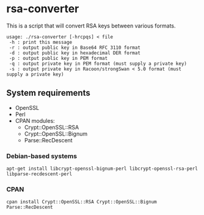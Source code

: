 rsa-converter
================
This is a script that will convert RSA keys between various formats.

    usage: ./rsa-converter [-hrcpqs] < file
     -h : print this message
     -r : output public key in Base64 RFC 3110 format
     -d : output public key in hexadecimal DER format
     -p : output public key in PEM format
     -q : output private key in PEM format (must supply a private key)
     -s : output private key in Racoon/strongSwan < 5.0 format (must supply a private key)

## System requirements
* OpenSSL
* Perl
* CPAN modules:
  * Crypt::OpenSSL::RSA
  * Crypt::OpenSSL::Bignum
  * Parse::RecDescent

### Debian-based systems
`apt-get install libcrypt-openssl-bignum-perl libcrypt-openssl-rsa-perl libparse-recdescent-perl`

### CPAN
`cpan install Crypt::OpenSSL::RSA Crypt::OpenSSL::Bignum Parse::RecDescent`
